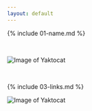 ```yaml
---
layout: default
---
```


{% include 01-name.md %}

<br>

![Image of Yaktocat](https://octodex.github.com/images/yaktocat.png)

<br>

{% include 03-links.md %}

![Image of Yaktocat](https://octodex.github.com/images/yaktocat.png)

